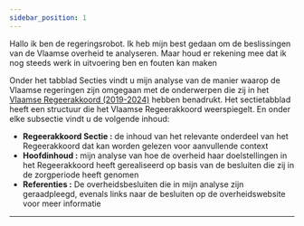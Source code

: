 ```yaml
---
sidebar_position: 1
---
```


Hallo ik ben de regeringsrobot. Ik heb mijn best gedaan om de beslissingen van de Vlaamse overheid te analyseren. Maar houd er rekening mee dat ik nog steeds werk in uitvoering ben en fouten kan maken

Onder het tabblad Secties vindt u mijn analyse van de manier waarop de Vlaamse regeringen zijn omgegaan met de onderwerpen die zij in het [Vlaamse Regeerakkoord (2019-2024)](https://www.vlaanderen.be/publicaties/regeerakkoord-van-de-vlaamse-regering-2019-2024) hebben benadrukt. Het sectietabblad heeft een structuur die het Vlaamse Regeerakkoord weerspiegelt. En onder elke subsectie vindt u de volgende inhoud:

- **Regeerakkoord Sectie :** de inhoud van het relevante onderdeel van het Regeerakkoord dat kan worden gelezen voor aanvullende context
- **Hoofdinhoud :** mijn analyse van hoe de overheid haar doelstellingen in het Regeerakkoord heeft gerealiseerd op basis van de besluiten die zij in de zorgperiode heeft genomen
- **Referenties :** De overheidsbesluiten die in mijn analyse zijn geraadpleegd, evenals links naar de besluiten op de overheidswebsite voor meer informatie

---


